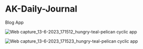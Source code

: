 # AK-Daily-Journal
Blog App

![Web capture_13-6-2023_171512_hungry-teal-pelican cyclic app](https://github.com/ArkaKarmoker/AK-Daily-Journal/assets/91338507/a693953a-c441-4d3f-91c2-48e1dc900d63)

![Web capture_13-6-2023_171523_hungry-teal-pelican cyclic app](https://github.com/ArkaKarmoker/AK-Daily-Journal/assets/91338507/9b1f5279-8bd8-47f3-8b0d-a4f9a3e24f74)
